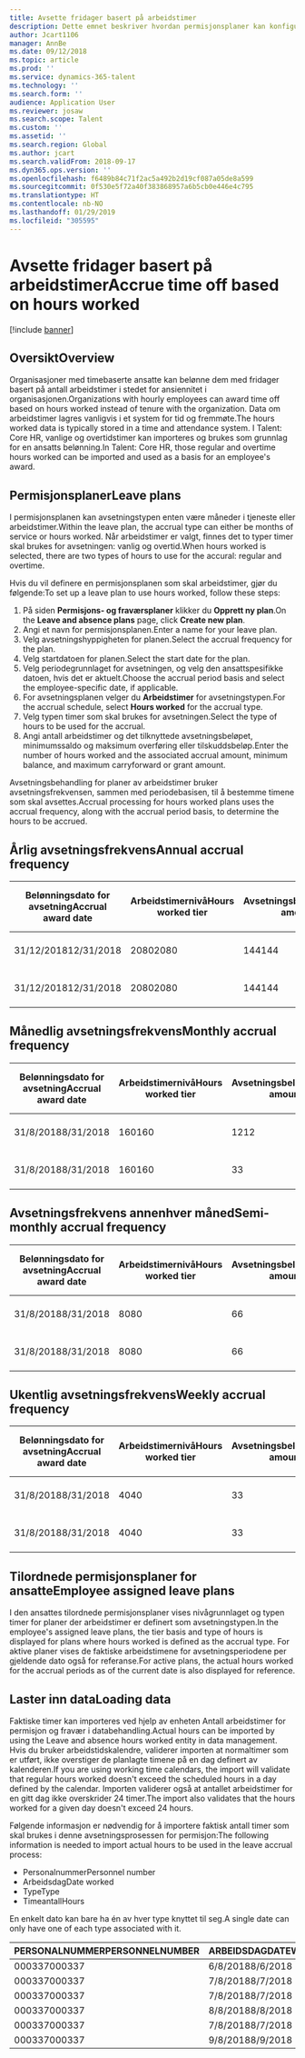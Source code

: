 ```yaml
---
title: Avsette fridager basert på arbeidstimer
description: Dette emnet beskriver hvordan permisjonsplaner kan konfigureres for å avsette fridager basert på arbeidstimer.
author: Jcart1106
manager: AnnBe
ms.date: 09/12/2018
ms.topic: article
ms.prod: ''
ms.service: dynamics-365-talent
ms.technology: ''
ms.search.form: ''
audience: Application User
ms.reviewer: josaw
ms.search.scope: Talent
ms.custom: ''
ms.assetid: ''
ms.search.region: Global
ms.author: jcart
ms.search.validFrom: 2018-09-17
ms.dyn365.ops.version: ''
ms.openlocfilehash: f6489b84c71f2ac5a492b2d19cf087a05de8a599
ms.sourcegitcommit: 0f530e5f72a40f383868957a6b5cb0e446e4c795
ms.translationtype: HT
ms.contentlocale: nb-NO
ms.lasthandoff: 01/29/2019
ms.locfileid: "305595"
---
```

# <a name="accrue-time-off-based-on-hours-worked"></a><span data-ttu-id="a3674-103">Avsette fridager basert på arbeidstimer</span><span class="sxs-lookup"><span data-stu-id="a3674-103">Accrue time off based on hours worked</span></span>

[!include [banner](includes/banner.md)]


## <a name="overview"></a><span data-ttu-id="a3674-104">Oversikt</span><span class="sxs-lookup"><span data-stu-id="a3674-104">Overview</span></span>

<span data-ttu-id="a3674-105">Organisasjoner med timebaserte ansatte kan belønne dem med fridager basert på antall arbeidstimer i stedet for ansiennitet i organisasjonen.</span><span class="sxs-lookup"><span data-stu-id="a3674-105">Organizations with hourly employees can award time off based on hours worked instead of tenure with the organization.</span></span> <span data-ttu-id="a3674-106">Data om arbeidstimer lagres vanligvis i et system for tid og fremmøte.</span><span class="sxs-lookup"><span data-stu-id="a3674-106">The hours worked data is typically stored in a time and attendance system.</span></span> <span data-ttu-id="a3674-107">I Talent: Core HR, vanlige og overtidstimer kan importeres og brukes som grunnlag for en ansatts belønning.</span><span class="sxs-lookup"><span data-stu-id="a3674-107">In Talent: Core HR, those regular and overtime hours worked can be imported and used as a basis for an employee's award.</span></span>

## <a name="leave-plans"></a><span data-ttu-id="a3674-108">Permisjonsplaner</span><span class="sxs-lookup"><span data-stu-id="a3674-108">Leave plans</span></span>

<span data-ttu-id="a3674-109">I permisjonsplanen kan avsetningstypen enten være måneder i tjeneste eller arbeidstimer.</span><span class="sxs-lookup"><span data-stu-id="a3674-109">Within the leave plan, the accrual type can either be months of service or hours worked.</span></span> <span data-ttu-id="a3674-110">Når arbeidstimer er valgt, finnes det to typer timer skal brukes for avsetningen: vanlig og overtid.</span><span class="sxs-lookup"><span data-stu-id="a3674-110">When hours worked is selected, there are two types of hours to use for the accural: regular and overtime.</span></span>

<span data-ttu-id="a3674-111">Hvis du vil definere en permisjonsplanen som skal arbeidstimer, gjør du følgende:</span><span class="sxs-lookup"><span data-stu-id="a3674-111">To set up a leave plan to use hours worked, follow these steps:</span></span>

1. <span data-ttu-id="a3674-112">På siden **Permisjons- og fraværsplaner** klikker du **Opprett ny plan**.</span><span class="sxs-lookup"><span data-stu-id="a3674-112">On the **Leave and absence plans** page, click **Create new plan**.</span></span>
2. <span data-ttu-id="a3674-113">Angi et navn for permisjonsplanen.</span><span class="sxs-lookup"><span data-stu-id="a3674-113">Enter a name for your leave plan.</span></span>
3. <span data-ttu-id="a3674-114">Velg avsetningshyppigheten for planen.</span><span class="sxs-lookup"><span data-stu-id="a3674-114">Select the accrual frequency for the plan.</span></span>
5. <span data-ttu-id="a3674-115">Velg startdatoen for planen.</span><span class="sxs-lookup"><span data-stu-id="a3674-115">Select the start date for the plan.</span></span>
6. <span data-ttu-id="a3674-116">Velg periodegrunnlaget for avsetningen, og velg den ansattspesifikke datoen, hvis det er aktuelt.</span><span class="sxs-lookup"><span data-stu-id="a3674-116">Choose the accrual period basis and select the employee-specific date, if applicable.</span></span>
7. <span data-ttu-id="a3674-117">For avsetningsplanen velger du **Arbeidstimer** for avsetningstypen.</span><span class="sxs-lookup"><span data-stu-id="a3674-117">For the accrual schedule, select **Hours worked** for the accrual type.</span></span>
8. <span data-ttu-id="a3674-118">Velg typen timer som skal brukes for avsetningen.</span><span class="sxs-lookup"><span data-stu-id="a3674-118">Select the type of hours to be used for the accrual.</span></span>
9. <span data-ttu-id="a3674-119">Angi antall arbeidstimer og det tilknyttede avsetningsbeløpet, minimumssaldo og maksimum overføring eller tilskuddsbeløp.</span><span class="sxs-lookup"><span data-stu-id="a3674-119">Enter the number of hours worked and the associated accrual amount, minimum balance, and maximum carryforward or grant amount.</span></span>

<span data-ttu-id="a3674-120">Avsetningsbehandling for planer av arbeidstimer bruker avsetningsfrekvensen, sammen med periodebasisen, til å bestemme timene som skal avsettes.</span><span class="sxs-lookup"><span data-stu-id="a3674-120">Accrual processing for hours worked plans uses the accrual frequency, along with the accrual period basis, to determine the hours to be accrued.</span></span>

## <a name="annual-accrual-frequency"></a><span data-ttu-id="a3674-121">Årlig avsetningsfrekvens</span><span class="sxs-lookup"><span data-stu-id="a3674-121">Annual accrual frequency</span></span>

| <span data-ttu-id="a3674-122">Belønningsdato for avsetning</span><span class="sxs-lookup"><span data-stu-id="a3674-122">Accrual award date</span></span>    | <span data-ttu-id="a3674-123">Arbeidstimernivå</span><span class="sxs-lookup"><span data-stu-id="a3674-123">Hours worked tier</span></span>    | <span data-ttu-id="a3674-124">Avsetningsbeløp</span><span class="sxs-lookup"><span data-stu-id="a3674-124">Accrual amount</span></span>        | <span data-ttu-id="a3674-125">Arbeidstimer datoer</span><span class="sxs-lookup"><span data-stu-id="a3674-125">Hours worked dates</span></span>   | <span data-ttu-id="a3674-126">Arbeidstimer faktisk</span><span class="sxs-lookup"><span data-stu-id="a3674-126">Hours worked actuals</span></span>| <span data-ttu-id="a3674-127">Belønning</span><span class="sxs-lookup"><span data-stu-id="a3674-127">Award</span></span>               |
| --------------------- | -------------------- | --------------------- | -------------------- |-------------------- |-------------------- |
| <span data-ttu-id="a3674-128">31/12/2018</span><span class="sxs-lookup"><span data-stu-id="a3674-128">12/31/2018</span></span>            | <span data-ttu-id="a3674-129">2080</span><span class="sxs-lookup"><span data-stu-id="a3674-129">2080</span></span>                 | <span data-ttu-id="a3674-130">144</span><span class="sxs-lookup"><span data-stu-id="a3674-130">144</span></span>                   | <span data-ttu-id="a3674-131">1/1/2018-12/31/2018</span><span class="sxs-lookup"><span data-stu-id="a3674-131">1/1/2018-12/31/2018</span></span>  | <span data-ttu-id="a3674-132">2085</span><span class="sxs-lookup"><span data-stu-id="a3674-132">2085</span></span>                | <span data-ttu-id="a3674-133">144</span><span class="sxs-lookup"><span data-stu-id="a3674-133">144</span></span>                 |        
| <span data-ttu-id="a3674-134">31/12/2018</span><span class="sxs-lookup"><span data-stu-id="a3674-134">12/31/2018</span></span>            | <span data-ttu-id="a3674-135">2080</span><span class="sxs-lookup"><span data-stu-id="a3674-135">2080</span></span>                 | <span data-ttu-id="a3674-136">144</span><span class="sxs-lookup"><span data-stu-id="a3674-136">144</span></span>                   | <span data-ttu-id="a3674-137">1/1/2018-12/31/2018</span><span class="sxs-lookup"><span data-stu-id="a3674-137">1/1/2018-12/31/2018</span></span>  | <span data-ttu-id="a3674-138">2000</span><span class="sxs-lookup"><span data-stu-id="a3674-138">2000</span></span>                | <span data-ttu-id="a3674-139">0</span><span class="sxs-lookup"><span data-stu-id="a3674-139">0</span></span>                 |


## <a name="monthly-accrual-frequency"></a><span data-ttu-id="a3674-140">Månedlig avsetningsfrekvens</span><span class="sxs-lookup"><span data-stu-id="a3674-140">Monthly accrual frequency</span></span>

| <span data-ttu-id="a3674-141">Belønningsdato for avsetning</span><span class="sxs-lookup"><span data-stu-id="a3674-141">Accrual award date</span></span>    | <span data-ttu-id="a3674-142">Arbeidstimernivå</span><span class="sxs-lookup"><span data-stu-id="a3674-142">Hours worked tier</span></span>    | <span data-ttu-id="a3674-143">Avsetningsbeløp</span><span class="sxs-lookup"><span data-stu-id="a3674-143">Accrual amount</span></span>        | <span data-ttu-id="a3674-144">Arbeidstimer datoer</span><span class="sxs-lookup"><span data-stu-id="a3674-144">Hours worked dates</span></span>   | <span data-ttu-id="a3674-145">Arbeidstimer faktisk</span><span class="sxs-lookup"><span data-stu-id="a3674-145">Hours worked actuals</span></span>| <span data-ttu-id="a3674-146">Belønning</span><span class="sxs-lookup"><span data-stu-id="a3674-146">Award</span></span>               |
| --------------------- | -------------------- | --------------------- | -------------------- |-------------------- |-------------------- |
| <span data-ttu-id="a3674-147">31/8/2018</span><span class="sxs-lookup"><span data-stu-id="a3674-147">8/31/2018</span></span>             | <span data-ttu-id="a3674-148">160</span><span class="sxs-lookup"><span data-stu-id="a3674-148">160</span></span>                  | <span data-ttu-id="a3674-149">12</span><span class="sxs-lookup"><span data-stu-id="a3674-149">12</span></span>                    | <span data-ttu-id="a3674-150">8/1/2018-8/31/2018</span><span class="sxs-lookup"><span data-stu-id="a3674-150">8/1/2018-8/31/2018</span></span>   | <span data-ttu-id="a3674-151">184</span><span class="sxs-lookup"><span data-stu-id="a3674-151">184</span></span>                 | <span data-ttu-id="a3674-152">12</span><span class="sxs-lookup"><span data-stu-id="a3674-152">12</span></span>                  |        
| <span data-ttu-id="a3674-153">31/8/2018</span><span class="sxs-lookup"><span data-stu-id="a3674-153">8/31/2018</span></span>             | <span data-ttu-id="a3674-154">160</span><span class="sxs-lookup"><span data-stu-id="a3674-154">160</span></span>                  | <span data-ttu-id="a3674-155">3</span><span class="sxs-lookup"><span data-stu-id="a3674-155">3</span></span>                     | <span data-ttu-id="a3674-156">8/1/2018-8/31/2018</span><span class="sxs-lookup"><span data-stu-id="a3674-156">8/1/2018-8/31/2018</span></span>   | <span data-ttu-id="a3674-157">184</span><span class="sxs-lookup"><span data-stu-id="a3674-157">184</span></span>                 | <span data-ttu-id="a3674-158">3</span><span class="sxs-lookup"><span data-stu-id="a3674-158">3</span></span>                   |

## <a name="semi-monthly-accrual-frequency"></a><span data-ttu-id="a3674-159">Avsetningsfrekvens annenhver måned</span><span class="sxs-lookup"><span data-stu-id="a3674-159">Semi-monthly accrual frequency</span></span>

| <span data-ttu-id="a3674-160">Belønningsdato for avsetning</span><span class="sxs-lookup"><span data-stu-id="a3674-160">Accrual award date</span></span>    | <span data-ttu-id="a3674-161">Arbeidstimernivå</span><span class="sxs-lookup"><span data-stu-id="a3674-161">Hours worked tier</span></span>    | <span data-ttu-id="a3674-162">Avsetningsbeløp</span><span class="sxs-lookup"><span data-stu-id="a3674-162">Accrual amount</span></span>        | <span data-ttu-id="a3674-163">Arbeidstimer datoer</span><span class="sxs-lookup"><span data-stu-id="a3674-163">Hours worked dates</span></span>   | <span data-ttu-id="a3674-164">Arbeidstimer faktisk</span><span class="sxs-lookup"><span data-stu-id="a3674-164">Hours worked actuals</span></span>| <span data-ttu-id="a3674-165">Belønning</span><span class="sxs-lookup"><span data-stu-id="a3674-165">Award</span></span>               |
| --------------------- | -------------------- | --------------------- | -------------------- |-------------------- |-------------------- |
| <span data-ttu-id="a3674-166">31/8/2018</span><span class="sxs-lookup"><span data-stu-id="a3674-166">8/31/2018</span></span>             | <span data-ttu-id="a3674-167">80</span><span class="sxs-lookup"><span data-stu-id="a3674-167">80</span></span>                   | <span data-ttu-id="a3674-168">6</span><span class="sxs-lookup"><span data-stu-id="a3674-168">6</span></span>                     | <span data-ttu-id="a3674-169">8/16/2018-8/31/2018</span><span class="sxs-lookup"><span data-stu-id="a3674-169">8/16/2018-8/31/2018</span></span>  | <span data-ttu-id="a3674-170">81</span><span class="sxs-lookup"><span data-stu-id="a3674-170">81</span></span>                  | <span data-ttu-id="a3674-171">6</span><span class="sxs-lookup"><span data-stu-id="a3674-171">6</span></span>                  |        
| <span data-ttu-id="a3674-172">31/8/2018</span><span class="sxs-lookup"><span data-stu-id="a3674-172">8/31/2018</span></span>             | <span data-ttu-id="a3674-173">80</span><span class="sxs-lookup"><span data-stu-id="a3674-173">80</span></span>                   | <span data-ttu-id="a3674-174">6</span><span class="sxs-lookup"><span data-stu-id="a3674-174">6</span></span>                     | <span data-ttu-id="a3674-175">8/16/2018-8/31/2018</span><span class="sxs-lookup"><span data-stu-id="a3674-175">8/16/2018-8/31/2018</span></span>  | <span data-ttu-id="a3674-176">75</span><span class="sxs-lookup"><span data-stu-id="a3674-176">75</span></span>                  | <span data-ttu-id="a3674-177">0</span><span class="sxs-lookup"><span data-stu-id="a3674-177">0</span></span>                   |

## <a name="weekly-accrual-frequency"></a><span data-ttu-id="a3674-178">Ukentlig avsetningsfrekvens</span><span class="sxs-lookup"><span data-stu-id="a3674-178">Weekly accrual frequency</span></span>

| <span data-ttu-id="a3674-179">Belønningsdato for avsetning</span><span class="sxs-lookup"><span data-stu-id="a3674-179">Accrual award date</span></span>    | <span data-ttu-id="a3674-180">Arbeidstimernivå</span><span class="sxs-lookup"><span data-stu-id="a3674-180">Hours worked tier</span></span>    | <span data-ttu-id="a3674-181">Avsetningsbeløp</span><span class="sxs-lookup"><span data-stu-id="a3674-181">Accrual amount</span></span>        | <span data-ttu-id="a3674-182">Arbeidstimer datoer</span><span class="sxs-lookup"><span data-stu-id="a3674-182">Hours worked dates</span></span>   | <span data-ttu-id="a3674-183">Arbeidstimer faktisk</span><span class="sxs-lookup"><span data-stu-id="a3674-183">Hours worked actuals</span></span>| <span data-ttu-id="a3674-184">Belønning</span><span class="sxs-lookup"><span data-stu-id="a3674-184">Award</span></span>               |
| --------------------- | -------------------- | --------------------- | -------------------- |-------------------- |-------------------- |
| <span data-ttu-id="a3674-185">31/8/2018</span><span class="sxs-lookup"><span data-stu-id="a3674-185">8/31/2018</span></span>             | <span data-ttu-id="a3674-186">40</span><span class="sxs-lookup"><span data-stu-id="a3674-186">40</span></span>                   | <span data-ttu-id="a3674-187">3</span><span class="sxs-lookup"><span data-stu-id="a3674-187">3</span></span>                     | <span data-ttu-id="a3674-188">8/27/2018-8/31/2018</span><span class="sxs-lookup"><span data-stu-id="a3674-188">8/27/2018-8/31/2018</span></span>  | <span data-ttu-id="a3674-189">42</span><span class="sxs-lookup"><span data-stu-id="a3674-189">42</span></span>                  | <span data-ttu-id="a3674-190">3</span><span class="sxs-lookup"><span data-stu-id="a3674-190">3</span></span>                  |        
| <span data-ttu-id="a3674-191">31/8/2018</span><span class="sxs-lookup"><span data-stu-id="a3674-191">8/31/2018</span></span>             | <span data-ttu-id="a3674-192">40</span><span class="sxs-lookup"><span data-stu-id="a3674-192">40</span></span>                   | <span data-ttu-id="a3674-193">3</span><span class="sxs-lookup"><span data-stu-id="a3674-193">3</span></span>                     | <span data-ttu-id="a3674-194">8/27/2018-8/31/2018</span><span class="sxs-lookup"><span data-stu-id="a3674-194">8/27/2018-8/31/2018</span></span>  | <span data-ttu-id="a3674-195">35</span><span class="sxs-lookup"><span data-stu-id="a3674-195">35</span></span>                  | <span data-ttu-id="a3674-196">0</span><span class="sxs-lookup"><span data-stu-id="a3674-196">0</span></span>                   |

## <a name="employee-assigned-leave-plans"></a><span data-ttu-id="a3674-197">Tilordnede permisjonsplaner for ansatte</span><span class="sxs-lookup"><span data-stu-id="a3674-197">Employee assigned leave plans</span></span>

<span data-ttu-id="a3674-198">I den ansattes tilordnede permisjonsplaner vises nivågrunnlaget og typen timer for planer der arbeidstimer er definert som avsetningstypen.</span><span class="sxs-lookup"><span data-stu-id="a3674-198">In the employee's assigned leave plans, the tier basis and type of hours is displayed for plans where hours worked is defined as the accrual type.</span></span> <span data-ttu-id="a3674-199">For aktive planer vises de faktiske arbeidstimene for avsetningsperiodene per gjeldende dato også for referanse.</span><span class="sxs-lookup"><span data-stu-id="a3674-199">For active plans, the actual hours worked for the accrual periods as of the current date is also displayed for reference.</span></span> 

## <a name="loading-data"></a><span data-ttu-id="a3674-200">Laster inn data</span><span class="sxs-lookup"><span data-stu-id="a3674-200">Loading data</span></span>

<span data-ttu-id="a3674-201">Faktiske timer kan importeres ved hjelp av enheten Antall arbeidstimer for permisjon og fravær i databehandling.</span><span class="sxs-lookup"><span data-stu-id="a3674-201">Actual hours can be imported by using the Leave and absence hours worked entity in data management.</span></span> <span data-ttu-id="a3674-202">Hvis du bruker arbeidstidskalendre, validerer importen at normaltimer som er utført, ikke overstiger de planlagte timene på en dag definert av kalenderen.</span><span class="sxs-lookup"><span data-stu-id="a3674-202">If you are using working time calendars, the import will validate that regular hours worked doesn't exceed the scheduled hours in a day defined by the calendar.</span></span> <span data-ttu-id="a3674-203">Importen validerer også at antallet arbeidstimer for en gitt dag ikke overskrider 24 timer.</span><span class="sxs-lookup"><span data-stu-id="a3674-203">The import also validates that the hours worked for a given day doesn't exceed 24 hours.</span></span> 

<span data-ttu-id="a3674-204">Følgende informasjon er nødvendig for å importere faktisk antall timer som skal brukes i denne avsetningsprosessen for permisjon:</span><span class="sxs-lookup"><span data-stu-id="a3674-204">The following information is needed to import actual hours to be used in the leave accrual process:</span></span>

+ <span data-ttu-id="a3674-205">Personalnummer</span><span class="sxs-lookup"><span data-stu-id="a3674-205">Personnel number</span></span> 
+ <span data-ttu-id="a3674-206">Arbeidsdag</span><span class="sxs-lookup"><span data-stu-id="a3674-206">Date worked</span></span>
+ <span data-ttu-id="a3674-207">Type</span><span class="sxs-lookup"><span data-stu-id="a3674-207">Type</span></span>
+ <span data-ttu-id="a3674-208">Timeantall</span><span class="sxs-lookup"><span data-stu-id="a3674-208">Hours</span></span>

<span data-ttu-id="a3674-209">En enkelt dato kan bare ha én av hver type knyttet til seg.</span><span class="sxs-lookup"><span data-stu-id="a3674-209">A single date can only have one of each type associated with it.</span></span>

| <span data-ttu-id="a3674-210">PERSONALNUMMER</span><span class="sxs-lookup"><span data-stu-id="a3674-210">PERSONNELNUMBER</span></span>       | <span data-ttu-id="a3674-211">ARBEIDSDAG</span><span class="sxs-lookup"><span data-stu-id="a3674-211">DATEWORKED</span></span>           | <span data-ttu-id="a3674-212">TYPE</span><span class="sxs-lookup"><span data-stu-id="a3674-212">TYPE</span></span>                  | <span data-ttu-id="a3674-213">TIMER</span><span class="sxs-lookup"><span data-stu-id="a3674-213">HOURS</span></span>                |
| --------------------- | -------------------- | --------------------- | -------------------- |
| <span data-ttu-id="a3674-214">000337</span><span class="sxs-lookup"><span data-stu-id="a3674-214">000337</span></span>                | <span data-ttu-id="a3674-215">6/8/2018</span><span class="sxs-lookup"><span data-stu-id="a3674-215">8/6/2018</span></span>             | <span data-ttu-id="a3674-216">Vanlig</span><span class="sxs-lookup"><span data-stu-id="a3674-216">Regular</span></span>               | <span data-ttu-id="a3674-217">8</span><span class="sxs-lookup"><span data-stu-id="a3674-217">8</span></span>                    |       
| <span data-ttu-id="a3674-218">000337</span><span class="sxs-lookup"><span data-stu-id="a3674-218">000337</span></span>                | <span data-ttu-id="a3674-219">7/8/2018</span><span class="sxs-lookup"><span data-stu-id="a3674-219">8/7/2018</span></span>             | <span data-ttu-id="a3674-220">Vanlig</span><span class="sxs-lookup"><span data-stu-id="a3674-220">Regular</span></span>               | <span data-ttu-id="a3674-221">8</span><span class="sxs-lookup"><span data-stu-id="a3674-221">8</span></span>                    |
| <span data-ttu-id="a3674-222">000337</span><span class="sxs-lookup"><span data-stu-id="a3674-222">000337</span></span>                | <span data-ttu-id="a3674-223">7/8/2018</span><span class="sxs-lookup"><span data-stu-id="a3674-223">8/7/2018</span></span>             | <span data-ttu-id="a3674-224">Overtid</span><span class="sxs-lookup"><span data-stu-id="a3674-224">Overtime</span></span>              | <span data-ttu-id="a3674-225">3</span><span class="sxs-lookup"><span data-stu-id="a3674-225">3</span></span>                    |
| <span data-ttu-id="a3674-226">000337</span><span class="sxs-lookup"><span data-stu-id="a3674-226">000337</span></span>                | <span data-ttu-id="a3674-227">8/8/2018</span><span class="sxs-lookup"><span data-stu-id="a3674-227">8/8/2018</span></span>             | <span data-ttu-id="a3674-228">Vanlig</span><span class="sxs-lookup"><span data-stu-id="a3674-228">Regular</span></span>               | <span data-ttu-id="a3674-229">8</span><span class="sxs-lookup"><span data-stu-id="a3674-229">8</span></span>                    |
| <span data-ttu-id="a3674-230">000337</span><span class="sxs-lookup"><span data-stu-id="a3674-230">000337</span></span>                | <span data-ttu-id="a3674-231">7/8/2018</span><span class="sxs-lookup"><span data-stu-id="a3674-231">8/7/2018</span></span>             | <span data-ttu-id="a3674-232">Vanlig</span><span class="sxs-lookup"><span data-stu-id="a3674-232">Regular</span></span>               | <span data-ttu-id="a3674-233">8</span><span class="sxs-lookup"><span data-stu-id="a3674-233">8</span></span>                    |
| <span data-ttu-id="a3674-234">000337</span><span class="sxs-lookup"><span data-stu-id="a3674-234">000337</span></span>                | <span data-ttu-id="a3674-235">9/8/2018</span><span class="sxs-lookup"><span data-stu-id="a3674-235">8/9/2018</span></span>             | <span data-ttu-id="a3674-236">Vanlig</span><span class="sxs-lookup"><span data-stu-id="a3674-236">Regular</span></span>               | <span data-ttu-id="a3674-237">8</span><span class="sxs-lookup"><span data-stu-id="a3674-237">8</span></span>                    |
